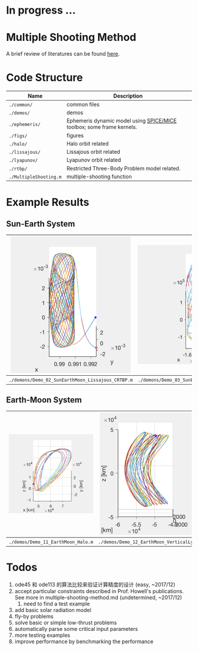 # In progress ...

# Multiple Shooting Method
A brief review of literatures can be found [here](multiple-shooting-method.md).

# Code Structure
| Name | Description |
| -----|-------------|
`./common/` | common files
`./demos/` | demos
`./ephemeris/` | Ephemeris dynamic model using [SPICE/MICE](https://naif.jpl.nasa.gov/naif/) toolbox; some frame kernels.
`./figs/` | figures
`./halo/` | Halo orbit related
`./lissajous/` | Lissajous orbit related
`./lyapunov/` | Lyapunov orbit related
`./rtbp/` | Restricted Three-Body Problem model related.
`./MultipleShooting.m` | multiple-shooting function

# Example Results

## Sun-Earth System
| ![](demos/Test_02_CRTBP.gif) | ![](demos/Test_02_Ephemeris.gif) | 
|-------------|---------|
| `./demons/Demo_02_SunEarthMoon_Lissajous_CRTBP.m` | `./demons/Demo_03_SunEarthMoon_Lissajous_Ephemeris.m` |

## Earth-Moon System
| ![](demos/Test_02_Halo_Ephemeris.gif) | ![](demos/Test_02_VL_Ephemeris.gif)
|-------------|---------|
| `./demos/Demo_11_EarthMoon_Halo.m` | `./demos/Demo_12_EarthMoon_VerticalLyapunov.m` | 

<!-- | Third order approximation around L1 point -> CRTBP synodic frame. | Third order approximation around L1 point -> ECI Ephemeris -> Earth-centered Rotating frame. | Third order approximation around L1 point -> CRTBP -> ECI Ephemeris -> Earth-centered Rotating frame. -->
<!-- | 分了400段，各点位置精度1e-9，总速度精度1e-7，然后level 2用17次打靶完成，总共128秒 | 日地月星历下，同样的分了400段，各点位置精度10m，总速度精度0.1m/s，然后level 2用4次打靶完成，总共200秒，很快啊，不过这次开了4核8线程并行。| 52段，略。 -->




# Todos
1. ode45 和 ode113 的算法比较来验证计算精度的设计 (easy, ~2017/12)
2. accept particular constraints described in Prof. Howell's publications. See more in multiple-shooting-method.md (undetermined, ~2017/12)
    1. need to find a test example
2. add basic solar radiation model
2. fly-by problems
3. solve basic or simple low-thrust problems
3. automatically parse some critical input parameters
4. more testing examples
5. improve performance by benchmarking the performance
